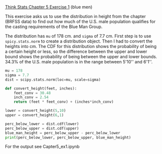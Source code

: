 [Think Stats Chapter 5 Exercise 1](http://greenteapress.com/thinkstats2/html/thinkstats2006.html#toc50) (blue men)

This exercise asks us to use the distribution in height from the chapter (BRFSS data) to find out how much of the U.S. male population qualifies for the casting requirements of the Blue Man Group.

The distribution has `mu` of 178 cm. and `sigma` of 7.7 cm. First step is to use `spicy.stats.norm` to create a distribution object. Then I had to convert the heights into cm. The CDF for this distribution shows the probability of being a certain height or less, so the difference between the upper and lower bound shows the probability of being between the upper and lower bounds. 34.3% of the U.S. male population is in the range between 5'10'' and 6'1''.

```python
mu = 178
sigma = 7.7
dist = scipy.stats.norm(loc=mu, scale=sigma)

def convert_height(feet, inches):
    feet_conv = 30.48
    inch_conv = 2.54
    return (feet * feet_conv) + (inches*inch_conv)

lower = convert_height(5,10)
upper = convert_height(6,1)

perc_below_lower = dist.cdf(lower)
perc_below_upper = dist.cdf(upper)
blue_man_height = perc_below_upper - perc_below_lower
print(perc_below_lower, perc_below_upper, blue_man_height)
```

For the output see Capter5_ex1.ipynb